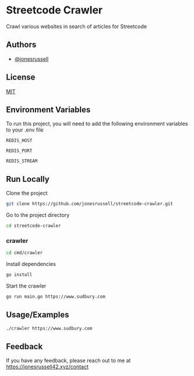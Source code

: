 
# Streetcode Crawler

Crawl various websites in search of articles for Streetcode


## Authors

- [@jonesrussell](https://www.github.com/jonesrussell)


## License

[MIT](https://choosealicense.com/licenses/mit/)


## Environment Variables

To run this project, you will need to add the following environment variables to your .env file

`REDIS_HOST`

`REDIS_PORT`

`REDIS_STREAM`


## Run Locally

Clone the project

```bash
git clone https://github.com/jonesrussell/streetcode-crawler.git
```

Go to the project directory

```bash
cd streetcode-crawler
```

### crawler

```bash
cd cmd/crawler
```

Install dependencies

```bash
go install
```

Start the crawler

```bash
go run main.go https://www.sudbury.com
```


## Usage/Examples

```bash
./crawler https://www.sudbury.com
```


## Feedback

If you have any feedback, please reach out to me at https://jonesrussell42.xyz/contact

